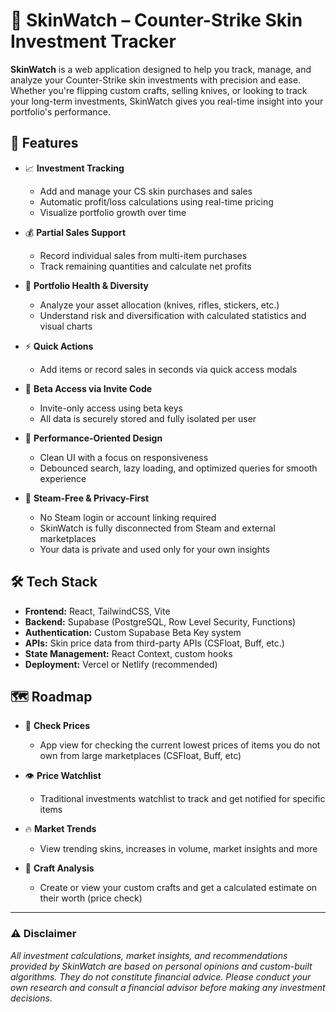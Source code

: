 # 🧠 SkinWatch – Counter-Strike Skin Investment Tracker

**SkinWatch** is a web application designed to help you track, manage, and analyze your Counter-Strike skin investments with precision and ease. Whether you're flipping custom crafts, selling knives, or looking to track your long-term investments, SkinWatch gives you real-time insight into your portfolio's performance.

## 🌟 Features

- 📈 **Investment Tracking**
  - Add and manage your CS skin purchases and sales
  - Automatic profit/loss calculations using real-time pricing
  - Visualize portfolio growth over time

- 💰 **Partial Sales Support**
  - Record individual sales from multi-item purchases
  - Track remaining quantities and calculate net profits

- 🧩 **Portfolio Health & Diversity**
  - Analyze your asset allocation (knives, rifles, stickers, etc.)
  - Understand risk and diversification with calculated statistics and visual charts

- ⚡ **Quick Actions**
  - Add items or record sales in seconds via quick access modals

- 🔐 **Beta Access via Invite Code**
  - Invite-only access using beta keys
  - All data is securely stored and fully isolated per user

- 🧠 **Performance-Oriented Design**
  - Clean UI with a focus on responsiveness
  - Debounced search, lazy loading, and optimized queries for smooth experience

- 🚫 **Steam-Free & Privacy-First**
    - No Steam login or account linking required
    - SkinWatch is fully disconnected from Steam and external marketplaces
    - Your data is private and used only for your own insights


## 🛠️ Tech Stack

- **Frontend:** React, TailwindCSS, Vite
- **Backend:** Supabase (PostgreSQL, Row Level Security, Functions)
- **Authentication:** Custom Supabase Beta Key system
- **APIs:** Skin price data from third-party APIs (CSFloat, Buff, etc.)
- **State Management:** React Context, custom hooks
- **Deployment:** Vercel or Netlify (recommended)

## 🗺️ Roadmap

- 🔔 **Check Prices**
    - App view for checking the current lowest prices of items you do not own from large marketplaces (CSFloat, Buff, etc)

- 👁️ **Price Watchlist**
    - Traditional investments watchlist to track and get notified for specific items

- 🔥 **Market Trends**
    - View trending skins, increases in volume, market insights and more

- 🔧 **Craft Analysis**
    - Create or view your custom crafts and get a calculated estimate on their worth (price check)

---

### ⚠️ Disclaimer

*All investment calculations, market insights, and recommendations provided by SkinWatch are based on personal opinions and custom-built algorithms. They do not constitute financial advice. Please conduct your own research and consult a financial advisor before making any investment decisions.*  